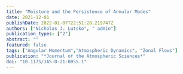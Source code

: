 ```yaml
---
title: "Moisture and the Persistence of Annular Modes"
date: 2021-12-01
publishDate: 2022-01-07T22:51:28.219747Z
authors: ["Nicholas J. Lutsko", " admin"]
publication_types: ["2"]
abstract: ""
featured: false
tags: ["Angular Momentum","Atmospheric Dynamics", "Zonal Flows"]
publication: "*Journal of the Atmospheric Sciences*"
doi: "10.1175/JAS-D-21-0055.1"
---
```

